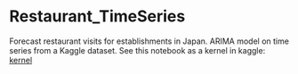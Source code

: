 # Restaurant_TimeSeries
Forecast restaurant visits for establishments in Japan. ARIMA model on time series from a Kaggle dataset. 
See this notebook as a kernel in kaggle: [kernel](https://www.kaggle.com/aless80/sarimax-on-mean-visits/)
